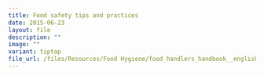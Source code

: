 ```yaml
---
title: Food safety tips and practices
date: 2015-06-23
layout: file
description: ""
image: ""
variant: tiptap
file_url: /files/Resources/Food Hygiene/food_handlers_handbook__english_.pdf
---
```

